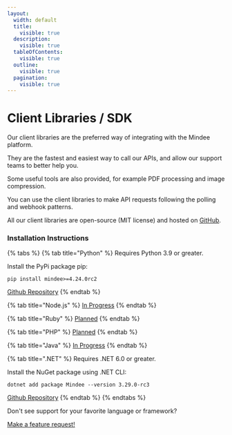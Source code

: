 ```yaml
---
layout:
  width: default
  title:
    visible: true
  description:
    visible: true
  tableOfContents:
    visible: true
  outline:
    visible: true
  pagination:
    visible: true
---
```


# Client Libraries / SDK

Our client libraries are the preferred way of integrating with the Mindee platform.

They are the fastest and easiest way to call our APIs, and allow our support teams to better help you.

Some useful tools are also provided, for example PDF processing and image compression.

You can use the client libraries to make API requests following the polling and webhook patterns.

All our client libraries are open-source (MIT license) and hosted on [GitHub](https://github.com/mindee).

### Installation Instructions

{% tabs %}
{% tab title="Python" %}
Requires Python 3.9 or greater.

Install the PyPi package pip:

```
pip install mindee>=4.24.0rc2
```

[Github Repository](https://github.com/mindee/mindee-api-python)
{% endtab %}

{% tab title="Node.js" %}
[In Progress](https://feedback.mindee.com/p/nodejs-jsts-client-library)
{% endtab %}

{% tab title="Ruby" %}
[Planned](https://feedback.mindee.com/p/ruby-client-library)
{% endtab %}

{% tab title="PHP" %}
[Planned](https://feedback.mindee.com/p/php-client-library)
{% endtab %}

{% tab title="Java" %}
[In Progress](https://feedback.mindee.com/p/java-client-library)
{% endtab %}

{% tab title=".NET" %}
Requires .NET 6.0 or greater.

Install the NuGet package using .NET CLI:

```
dotnet add package Mindee --version 3.29.0-rc3
```

[Github Repository](https://github.com/mindee/mindee-api-dotnet)
{% endtab %}
{% endtabs %}

Don't see support for your favorite language or framework?

[Make a feature request!](https://feedback.mindee.com/)



